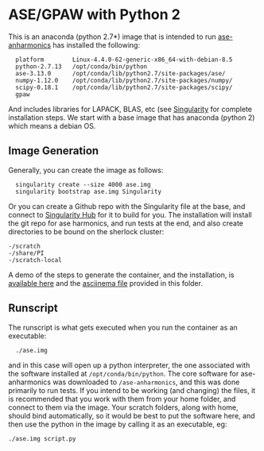 # ASE/GPAW with Python 2

This is an anaconda (python 2.7*) image that is intended to run [ase-anharmonics](https://github.com/keldLundgaard/ase-anharmonics) has installed the following:


      platform        Linux-4.4.0-62-generic-x86_64-with-debian-8.5
      python-2.7.13   /opt/conda/bin/python
      ase-3.13.0      /opt/conda/lib/python2.7/site-packages/ase/
      numpy-1.12.0    /opt/conda/lib/python2.7/site-packages/numpy/
      scipy-0.18.1    /opt/conda/lib/python2.7/site-packages/scipy/
      gpaw

And includes libraries for LAPACK, BLAS, etc (see [Singularity](Singularity) for complete installation steps. We start with a base image that has anaconda (python 2) which means a debian OS. 

## Image Generation
Generally, you can create the image as follows:

      singularity create --size 4000 ase.img
      singularity bootstrap ase.img Singularity


Or you can create a Github repo with the Singularity file at the base, and connect to [Singularity Hub](https://singularity-hub.org) for it to build for you. The installation will install the git repo for ase harmonics, and run tests at the end, and also create directories to be bound on the sherlock cluster:

    -/scratch
    -/share/PI
    -/scratch-local

A demo of the steps to generate the container, and the installation, is [available here](https://asciinema.org/a/105097?speed=3) and the [asciinema file](asciinema-example.json) provided in this folder.

## Runscript

The runscript is what gets executed when you run the container as an executable:

      ./ase.img

and in this case will open up a python interpreter, the one associated with the software installed at `/opt/conda/bin/python`. The core software for ase-anharmonics was downloaded to `/ase-anharmonics`, and this was done primarily to run tests. If you intend to be working (and changing) the files, it is recommended that you work with them from your home folder, and connect to them via the image. Your scratch folders, along with home, should bind automatically, so it would be best to put the software here, and then use the python in the image by calling it as an executable, eg:

    ./ase.img script.py
